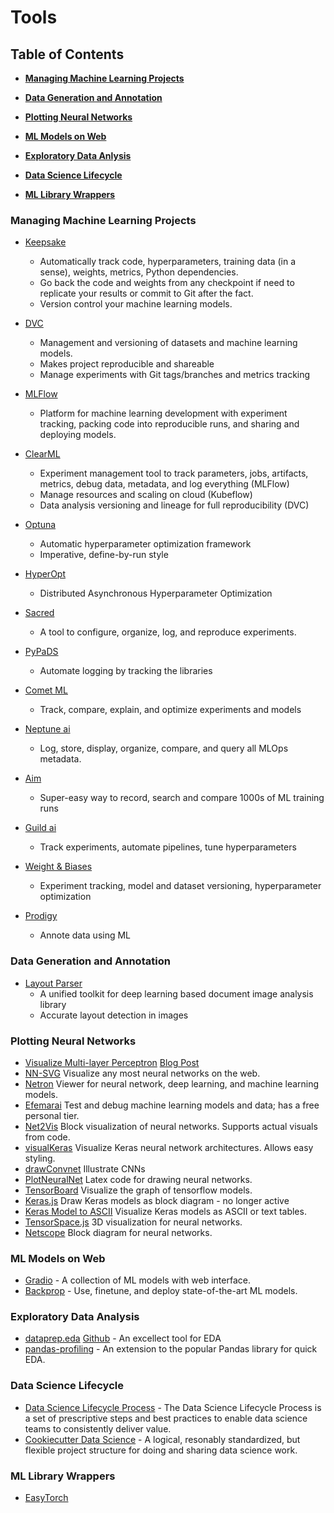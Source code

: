 # Tools
## Table of Contents

* **[Managing Machine Learning Projects](#managing-machine-learning-projects)**

* **[Data Generation and Annotation](#data-generation-and-annotation)**

* **[Plotting Neural Networks](#plotting-neural-networks)**

* **[ML Models on Web](#ml-models-on-web)**

* **[Exploratory Data Anlysis](#exploratory-data-analysis)**

* **[Data Science Lifecycle](#data-science-lifecycle)**

* **[ML Library Wrappers](#ml-library-wrappers)**

### Managing Machine Learning Projects
- [Keepsake](https://github.com/replicate/keepsake) 
   - Automatically track code, hyperparameters, training data (in a sense), weights, metrics, Python dependencies.
   - Go back the code and weights from any checkpoint if need to replicate your results or commit to Git after the fact.
   - Version control your machine learning models.

- [DVC](https://github.com/iterative/dvc)
   - Management and versioning of datasets and machine learning models. 
   - Makes project reproducible and shareable
   - Manage experiments with Git tags/branches and metrics tracking

- [MLFlow](https://github.com/mlflow/mlflow)
   - Platform for machine learning development with experiment tracking, packing code into reproducible runs, and sharing and deploying models.

- [ClearML](https://clear.ml/)
   - Experiment management tool to track parameters, jobs, artifacts, metrics, debug data, metadata, and log everything (MLFlow)
   - Manage resources and scaling on cloud (Kubeflow)
   - Data analysis versioning and lineage for full reproducibility (DVC)

- [Optuna](https://optuna.readthedocs.io/en/stable/index.html)
   - Automatic hyperparameter optimization framework
   - Imperative, define-by-run style

- [HyperOpt](https://hyperopt.github.io/hyperopt/)
   - Distributed Asynchronous Hyperparameter Optimization

- [Sacred](https://github.com/IDSIA/sacred)
   - A tool to configure, organize, log, and reproduce experiments.

- [PyPaDS](https://pypads.readthedocs.io/en/latest/)
   - Automate logging by tracking the libraries
 
- [Comet ML](https://www.comet.ml/site/)
   - Track, compare, explain, and optimize experiments and models

- [Neptune ai](https://neptune.ai/)
   - Log, store, display, organize, compare, and query all MLOps metadata.

- [Aim](https://github.com/aimhubio/aim)
   - Super-easy way to record, search and compare 1000s of ML training runs

- [Guild ai](https://guild.ai/)
   - Track experiments, automate pipelines, tune hyperparameters

- [Weight & Biases](https://wandb.ai/site)
   - Experiment tracking, model and dataset versioning, hyperparameter optimization

- [Prodigy](https://prodi.gy/)
   - Annote data using ML


### Data Generation and Annotation
- [Layout Parser](https://github.com/Layout-Parser/layout-parser)
   - A unified toolkit for deep learning based document image analysis library
   - Accurate layout detection in images


### Plotting Neural Networks
   - [Visualize Multi-layer Perceptron](https://github.com/jzliu-100/visualize-neural-network) [Blog Post](http://www.jzliu.net/blog/simple-python-library-visualize-neural-network/)
   - [NN-SVG](https://alexlenail.me/NN-SVG/LeNet.html) Visualize any most neural networks on the web.
   - [Netron](https://github.com/lutzroeder/netron) Viewer for neural network, deep learning, and machine learning models.
   - [Efemarai](https://efemarai.com/) Test and debug machine learning models and data; has a free personal tier.
   - [Net2Vis](https://github.com/viscom-ulm/Net2Vis) Block visualization of neural networks. Supports actual visuals from code. 
   - [visualKeras](https://github.com/paulgavrikov/visualkeras/) Visualize Keras neural network architectures. Allows easy styling.
   - [drawConvnet](https://github.com/gwding/draw_convnet) Illustrate CNNs
   - [PlotNeuralNet](https://github.com/HarisIqbal88/PlotNeuralNet) Latex code for drawing neural networks.
   - [TensorBoard](https://www.tensorflow.org/tensorboard/graphs) Visualize the graph of tensorflow models.
   - [Keras.js](https://transcranial.github.io/keras-js/#/inception-v3) Draw Keras models as block diagram - no longer active
   - [Keras Model to ASCII](https://github.com/stared/keras-sequential-ascii/) Visualize Keras models as ASCII or text tables.
   - [TensorSpace.js](https://tensorspace.org/html/docs/startIntro.html) 3D visualization for neural networks.
   - [Netscope](https://dgschwend.github.io/netscope/#/preset/squeezenet) Block diagram for neural networks.
  
### ML Models on Web
   - [Gradio](https://gradio.app/hub) - A collection of ML models with web interface.
   - [Backprop](https://github.com/backprop-ai/backprop) - Use, finetune, and deploy state-of-the-art ML models.


### Exploratory Data Analysis
   - [dataprep.eda](https://towardsdatascience.com/dataprep-eda-accelerate-your-eda-eb845a4088bc) [Github](https://github.com/sfu-db/dataprep) - An excellect tool for EDA
   - [pandas-profiling](https://github.com/pandas-profiling/pandas-profiling) - An extension to the popular Pandas library for quick EDA. 


### Data Science Lifecycle
  - [Data Science Lifecycle Process](https://github.com/dslp/dslp) - The Data Science Lifecycle Process is a set of prescriptive steps and best practices to enable data science teams to consistently deliver value.
  - [Cookiecutter Data Science](https://drivendata.github.io/cookiecutter-data-science/#cookiecutter-data-science) - A logical, resonably standardized, but flexible project structure for doing and sharing data science work.

### ML Library Wrappers
   - [EasyTorch](https://github.com/sraashis/easytorch)




















